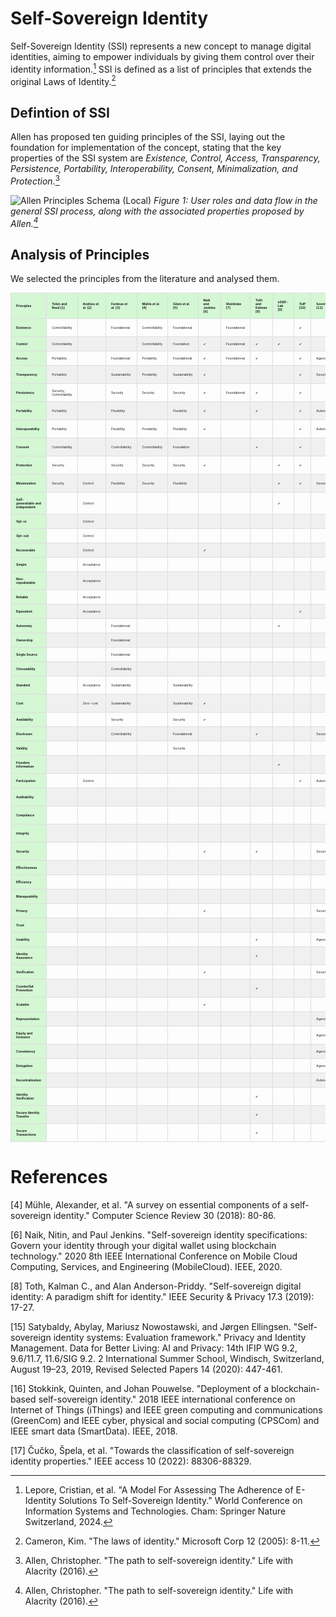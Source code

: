 # Self-Sovereign Identity 

Self-Sovereign Identity (SSI) represents a new concept to manage digital identities, aiming to empower individuals by giving them control over their identity information.[^1] SSI is defined as a list of principles that extends the  original Laws of Identity.[^2]

## Defintion of SSI

Allen has proposed ten guiding principles of the SSI, laying out the foundation for implementation of the concept, stating that the key properties of the SSI system are *Existence, Control, Access, Transparency, Persistence, Portability, Interoperability, Consent, Minimalization, and Protection*.[^3]

![Allen Principles Schema (Local)](Images/Allen_principles/Allen_principles_schema.png)
*Figure 1: User roles and data flow in the general SSI process, along with the associated properties proposed by Allen.[^3]*


## Analysis of Principles

We selected the principles from the literature and analysed them.

<!DOCTYPE html>
<html lang="en">
<head>
    <meta charset="UTF-8">
    <meta name="viewport" content="width=device-width, initial-scale=1.0">
    <title>Tabella SSI</title>
    <style>
        table {
            font-size: 5px;
            border-collapse: collapse;
            width: 100%;
            table-layout: fixed;
        }
        th, td {
            border: 1px solid #ddd;
            padding: 8px;
            text-align: center;
            text-align: left;
            width: 100px;
        }
        th {
            background-color: #d4f7d4;
            font-weight: bold;
        }
        td:first-child, th:first-child {
            position: sticky;
            left: 0;
            background-color: #d4f7d4; /* Verde chiaro per la prima colonna */
            z-index: 1; /* Porta la colonna sopra le altre celle */
        }
        tr:nth-child(even) td:not(:first-child) {
            background-color: #f0f0f0; /* Grigio chiaro */
        }
        tbody tr td:first-child {
            font-weight: bold;
        }
    </style>
</head>
<body>
    <table>
        <thead>
            <tr>
                <th>Principles</th>
                <th>Tobin and Reed [1]</a></th>
                <th>Andrieu et al. [2]</th>
                <th>Ferdous et al. [3]</th>
                <th>Mühle et al. [4]</th>
                <th>Gilani et al. [5]</th>
                <th>Naik and Jenkins [6]</th>
                <th>Sheldrake [7]</th>
                <th>Toth and Kalman [8]</th>
                <th>eSSIF-Lab [9]</th>
                <th>ToIP [10]</th>
                <th>Sovrin [11]</th>
                <th>BkThDVr [12]</th>
                <th>Glöckler et al. [13]</th>
                <th>Pava-Díaz et al. [14]</th>
                <th>Satybaldy et al. [15]</th>
                <th>Stokkink and Pouwelse [16]</th>
                <th>Čučko et al. [17]</th>
                <th>Allen [18]</th>
            </tr>
        </thead>
        <tbody>
            <tr>
                <td>Existence</td>
                <td>Controllability</td>
                <td></td>
                <td>Foundational</td>
                <td>Controllability</td>
                <td>Foundational</td>
                <td></td>
                <td>Foundational</td>
                <td></td>
                <td></td>
                <td>✔</td>
                <td></td>
                <td>Personal Data</td>
                <td></td>
                <td>Controllability</td>
                <td></td>
                <td>✔</td>
                <td>Controllability</td>
                <td>✔</td>
            </tr>
            <tr>
                <td>Control</td>
                <td>Controllability</td>
                <td></td>
                <td></td>
                <td>Controllability</td>
                <td>Foundation</td>
                <td>✔</td>
                <td>Foundational</td>
                <td>✔</td>
                <td>✔</td>
                <td>✔</td>
                <td></td>
                <td>Control</td>
                <td>User</td> 
                <td>Controllability</td>
                <td>✔</td>
                <td>✔</td>
                <td>Controllability</td>
                <td>✔</td>
            </tr>
            <tr>
                <td>Access</td>
                <td>Portability</td>
                <td></td>
                <td>Foundational</td>
                <td>Portability</td>
                <td>Foundational</td>
                <td>✔</td>
                <td>Foundational</td>
                <td>✔</td>
                <td></td>
                <td>✔</td>
                <td>Agency</td>
                <td>Control</td>
                <td></td>
                <td>Portability</td>
                <td></td>
                <td>✔</td>
                <td>Usability</td>
                <td>✔</td>
            </tr>
            <tr>
                <td>Transparency</td>
                <td>Portability</td>
                <td></td>
                <td>Sustainability</td>
                <td>Portability</td>
                <td>Sustainability</td>
                <td>✔</td>
                <td></td>
                <td></td>
                <td></td>
                <td>✔</td>
                <td>Security</td>
                <td>Usability</td>
                <td></td>
                <td>Portability</td>
                <td>✔</td>
                <td>✔</td>
                <td>Adoption Sustainability</td>
                <td>✔</td>
            </tr>
            <tr>
                <td>Persistence</td>
                <td>Security, Controllability</td>
                <td></td>
                <td>Security</td>
                <td>Security</td>
                <td>Security</td>
                <td>✔</td>
                <td>Foundational</td>
                <td>✔</td>
                <td></td>
                <td>✔</td>
                <td></td>
                <td>Personal Data</td>
                <td></td>
                <td>Security</td>
                <td>✔</td>
                <td>✔</td>
                <td>Adoption Sustainability</td>
                <td>✔</td>
            </tr>
            <tr>
                <td>Portability</td>
                <td>Portability</td>
                <td></td>
                <td>Flexibility</td>
                <td></td>
                <td>Flexibility</td>
                <td>✔</td>
                <td></td>
                <td>✔</td>
                <td></td>
                <td>✔</td>
                <td>Autonomy</td>
                <td>Personal Data</td>
                <td>Technology</td>
                <td>Portability</td>
                <td>✔</td>
                <td>✔</td>
                <td>Adoption Sustainability</td>
                <td>✔</td>
            </tr>
            <tr>
                <td>Interoperability</td>
                <td>Portability</td>
                <td></td>
                <td>Flexibility</td>
                <td>Portability</td>
                <td>Flexibility</td>
                <td>✔</td>
                <td></td>
                <td></td>
                <td></td>
                <td>✔</td>
                <td>Autonomy</td>
                <td>Usability</td>
                <td>Technology</td>
                <td>Portability</td>
                <td>✔</td>
                <td>✔</td>
                <td>Adoption Sustainability</td>
                <td>✔</td>
            </tr>
            <tr>
                <td>Consent</td>
                <td>Controllability</td>
                <td></td>
                <td>Controllability</td>
                <td>Controllability</td>
                <td>Foundation</td>
                <td></td>
                <td></td>
                <td>✔</td>
                <td></td>
                <td>✔</td>
                <td></td>
                <td>Personal Data</td>
                <td></td>
                <td>Controllability</td>
                <td>✔</td>
                <td>✔</td>
                <td>Privacy</td>
                <td>✔</td>
            </tr>
            <tr>
                <td>Protection</td>
                <td>Security</td>
                <td></td>
                <td>Security</td>
                <td>Security</td>
                <td>Security</td>
                <td>✔</td>
                <td></td>
                <td></td>
                <td>✔</td>
                <td>✔</td>
                <td></td>
                <td>Personal Data</td>
                <td></td>
                <td>Security</td>
                <td>✔</td>
                <td>✔</td>
                <td>Security</td>
                <td>✔</td>
            </tr>
            <tr>
                <td>Minimization</td>
                <td>Security</td>
                <td>Control</td>
                <td>Flexibility</td>
                <td>Security</td>
                <td>Flexibility</td>
                <td></td>
                <td></td>
                <td></td>
                <td>✔</td>
                <td>✔</td>
                <td>Security</td>
                <td>Personal Data</td>
                <td></td>
                <td>Security</td>
                <td></td>
                <td>✔</td>
                <td>Privacy</td>
                <td>✔</td>
            </tr>
            <tr>
                <td>Self-generatable and independent</td>
                <td></td>
                <td>Control</td>
                <td></td>
                <td></td>
                <td></td>
                <td></td>
                <td></td>
                <td></td>
                <td>✔</td>
                <td></td>
                <td></td>
                <td></td>
                <td></td>
                <td></td>
                <td></td>
                <td></td>
                <td></td>
                <td></td>
            </tr>
            <tr>
                <td>Opt-in</td>
                <td></td>
                <td>Control</td>
                <td></td>
                <td></td>
                <td></td>
                <td></td>
                <td></td>
                <td></td>
                <td></td>
                <td></td>
                <td></td>
                <td></td>
                <td></td>
                <td></td>
                <td></td>
                <td></td>
                <td></td>
                <td></td>
            </tr>
            <tr>
                <td>Opt-out</td>
                <td></td>
                <td>Control</td>
                <td></td>
                <td></td>
                <td></td>
                <td></td>
                <td></td>
                <td></td>
                <td></td>
                <td></td>
                <td></td>
                <td></td>
                <td></td>
                <td></td>
                <td></td>
                <td></td>
                <td></td>
                <td></td>
            </tr>
            <tr>
                <td>Recoverable</td>
                <td></td>
                <td>Control</td>
                <td></td>
                <td></td>
                <td></td>
                <td>✔</td>
                <td></td>
                <td></td>
                <td></td>
                <td></td>
                <td></td>
                <td></td>
                <td></td>
                <td></td>
                <td></td>
                <td></td>
                <td>Usability</td>
                <td></td>
            </tr>
            <tr>
                <td>Simple</td>
                <td></td>
                <td>Acceptance</td>
                <td></td>
                <td></td>
                <td></td>
                <td></td>
                <td></td>
                <td></td>
                <td></td>
                <td></td>
                <td></td>
                <td></td>
                <td>User</td>
                <td></td>
                <td></td>
                <td></td>
                <td></td>
                <td></td>
            </tr>
            <tr>
                <td>Non-repudiatable</td>
                <td></td>
                <td>Acceptance</td>
                <td></td>
                <td></td>
                <td></td>
                <td></td>
                <td></td>
                <td></td>
                <td></td>
                <td></td>
                <td></td>
                <td></td>
                <td></td>
                <td></td>
                <td></td>
                <td></td>
                <td></td>
                <td></td>
            </tr>
            <tr>
                <td>Reliable</td>
                <td></td>
                <td>Acceptance</td>
                <td></td>
                <td></td>
                <td></td>
                <td></td>
                <td></td>
                <td></td>
                <td></td>
                <td></td>
                <td></td>
                <td></td>
                <td></td>
                <td></td>
                <td></td>
                <td></td>
                <td></td>
                <td></td>
            </tr>
            <tr>
                <td>Equivalent</td>
                <td></td>
                <td>Acceptance</td>
                <td></td>
                <td></td>
                <td></td>
                <td></td>
                <td></td>
                <td></td>
                <td></td>
                <td>✔</td>
                <td></td>
                <td></td>
                <td></td>
                <td></td>
                <td></td>
                <td></td>
                <td></td>
                <td></td>
            </tr>
            <tr>
                <td>Autonomy</td>
                <td></td>
                <td></td>
                <td>Foundational</td>
                <td></td>
                <td></td>
                <td></td>
                <td></td>
                <td></td>
                <td>✔</td>
                <td></td>
                <td></td>
                <td></td>
                <td>Operability</td>
                <td></td>
                <td></td>
                <td></td>
                <td>Controllability</td>
                <td></td>
            </tr>
            <tr>
                <td>Ownership</td>
                <td></td>
                <td></td>
                <td>Foundational</td>
                <td></td>
                <td></td>
                <td></td>
                <td></td>
                <td></td>
                <td></td>
                <td></td>
                <td></td>
                <td></td>
                <td></td>
                <td></td>
                <td></td>
                <td></td>
                <td>Controllability</td>
                <td></td>
            </tr>
            <tr>
                <td>Single Source</td>
                <td></td>
                <td></td>
                <td>Foundational</td>
                <td></td>
                <td></td>
                <td></td>
                <td></td>
                <td></td>
                <td></td>
                <td></td>
                <td></td>
                <td></td>
                <td></td>
                <td></td>
                <td></td>
                <td></td>
                <td>Privacy</td>
                <td></td>
            </tr>
            <tr>
                <td>Choosability</td>
                <td></td>
                <td></td>
                <td>Controllability</td>
                <td></td>
                <td></td>
                <td></td>
                <td></td>
                <td></td>
                <td></td>
                <td></td>
                <td></td>
                <td></td>
                <td></td>
                <td></td>
                <td></td>
                <td></td>
                <td></td>
                <td></td>
            </tr>
            <tr>
                <td>Standard</td>
                <td></td>
                <td>Acceptance</td>
                <td>Sustainability</td>
                <td></td>
                <td>Sustainability</td>
                <td></td>
                <td></td>
                <td></td>
                <td></td>
                <td></td>
                <td></td>
                <td></td>
                <td>Technology</td>
                <td></td>
                <td></td>
                <td></td>
                <td>Adoption Sustainability</td>
                <td></td>
            </tr>
            <tr>
                <td>Cost</td>
                <td></td>
                <td>Zero-cost</td>
                <td>Sustainability</td>
                <td></td>
                <td>Sustainability</td>
                <td>✔</td>
                <td></td>
                <td></td>
                <td></td>
                <td></td>
                <td></td>
                <td></td>
                <td>Operability</td>
                <td></td>
                <td></td>
                <td></td>
                <td>Adoption Sustainability</td>
                <td></td>
            </tr>
            <tr>
                <td>Availability</td>
                <td></td>
                <td></td>
                <td>Security</td>
                <td></td>
                <td>Security</td>
                <td>✔</td>
                <td></td>
                <td></td>
                <td></td>
                <td></td>
                <td></td>
                <td></td>
                <td>Operability</td>
                <td></td>
                <td></td>
                <td></td>
                <td></td>
                <td></td>
            </tr>
            <tr>
                <td>Disclosure</td>
                <td></td>
                <td></td>
                <td>Controllability</td>
                <td></td>
                <td>Foundational</td>
                <td></td>
                <td></td>
                <td>✔</td>
                <td></td>
                <td></td>
                <td>Security</td>
                <td></td>
                <td></td>
                <td></td>
                <td></td>
                <td></td>
                <td>Privacy</td>
                <td></td>
            </tr>
            <tr>
                <td>Validity</td>
                <td></td>
                <td></td>
                <td></td>
                <td></td>
                <td>Security</td>
                <td></td>
                <td></td>
                <td></td>
                <td></td>
                <td></td>
                <td></td>
                <td></td>
                <td></td>
                <td></td>
                <td></td>
                <td></td>
                <td></td>
                <td></td>
            </tr>
            <tr>
                <td>Freedom Information</td>
                <td></td>
                <td></td>
                <td></td>
                <td></td>
                <td></td>
                <td></td>
                <td></td>
                <td></td>
                <td>✔</td>
                <td></td>
                <td></td>
                <td></td>
                <td></td>
                <td></td>
                <td></td>
                <td></td>
                <td></td>
                <td></td>
            </tr>
            <tr>
                <td>Participation</td>
                <td></td>
                <td>Control</td>
                <td></td>
                <td></td>
                <td></td>
                <td></td>
                <td></td>
                <td></td>
                <td></td>
                <td>✔</td>
                <td>Autonomy</td>
                <td></td>
                <td></td>
                <td></td>
                <td></td>
                <td></td>
                <td></td>
                <td></td>
            </tr>
            <tr>
                <td>Auditability</td>
                <td></td>
                <td></td>
                <td></td>
                <td></td>
                <td></td>
                <td></td>
                <td></td>
                <td></td>
                <td></td>
                <td></td>
                <td></td>
                <td></td>
                <td>Security<br>Compliance</td>
                <td></td>
                <td></td>
                <td></td>
                <td></td>
                <td></td>
            </tr>
            <tr>
                <td>Compliance</td>
                <td></td>
                <td></td>
                <td></td>
                <td></td>
                <td></td>
                <td></td>
                <td></td>
                <td></td>
                <td></td>
                <td></td>
                <td></td>
                <td></td>
                <td>Security<br>Compliance</td>
                <td></td>
                <td></td>
                <td></td>
                <td>Adoption Sustainability</td>
                <td></td>
            </tr>
            <tr>
                <td>Integrity</td>
                <td></td>
                <td></td>
                <td></td>
                <td></td>
                <td></td>
                <td></td>
                <td></td>
                <td></td>
                <td></td>
                <td></td>
                <td></td>
                <td></td>
                <td>Security<br>Compliance</td>
                <td></td>
                <td></td>
                <td></td>
                <td></td>
                <td></td>
            </tr>
            <tr>
                <td>Security</td>
                <td></td>
                <td></td>
                <td></td>
                <td></td>
                <td></td>
                <td>✔</td>
                <td></td>
                <td>✔</td>
                <td></td>
                <td></td>
                <td>Security</td>
                <td></td>
                <td>Security<br>Compliance</td>
                <td></td>
                <td></td>
                <td></td>
                <td>Secrurity</td>
                <td></td>
            </tr>
            <tr>
                <td>Effectiveness</td>
                <td></td>
                <td></td>
                <td></td>
                <td></td>
                <td></td>
                <td></td>
                <td></td>
                <td></td>
                <td></td>
                <td></td>
                <td></td>
                <td></td>
                <td>Operability</td>
                <td></td>
                <td></td>
                <td></td>
                <td></td>
                <td></td>
            </tr>
            <tr>
                <td>Efficiency</td>
                <td></td>
                <td></td>
                <td></td>
                <td></td>
                <td></td>
                <td></td>
                <td></td>
                <td></td>
                <td></td>
                <td></td>
                <td></td>
                <td></td>
                <td>Operability</td>
                <td></td>
                <td></td>
                <td></td>
                <td></td>
                <td></td>
            </tr>
            <tr>
                <td>Manageability</td>
                <td></td>
                <td></td>
                <td></td>
                <td></td>
                <td></td>
                <td></td>
                <td></td>
                <td></td>
                <td></td>
                <td></td>
                <td></td>
                <td></td>
                <td>Operability</td>
                <td></td>
                <td></td>
                <td></td>
                <td></td>
                <td></td>
            </tr>
            <tr>
                <td>Privacy</td>
                <td></td>
                <td></td>
                <td></td>
                <td></td>
                <td></td>
                <td>✔</td>
                <td></td>
                <td></td>
                <td></td>
                <td></td>
                <td>Security</td>
                <td></td>
                <td>User</td>
                <td></td>
                <td>✔</td>
                <td></td>
                <td>Privacy</td>
                <td></td>
            </tr>
            <tr>
                <td>Trust</td>
                <td></td>
                <td></td>
                <td></td>
                <td></td>
                <td></td>
                <td></td>
                <td></td>
                <td></td>
                <td></td>
                <td></td>
                <td></td>
                <td></td>
                <td>User</td>
                <td></td>
                <td>✔</td>
                <td></td>
                <td></td>
                <td></td>
            </tr>
            <tr>
                <td>Usability</td>
                <td></td>
                <td></td>
                <td></td>
                <td></td>
                <td></td>
                <td></td>
                <td></td>
                <td>✔</td>
                <td></td>
                <td></td>
                <td>Agency</td>
                <td></td>
                <td></td>
                <td></td>
                <td>✔</td>
                <td></td>
                <td></td>
                <td></td>
            </tr>
            <tr>
                <td>Identity Assurance</td>
                <td></td>
                <td></td>
                <td></td>
                <td></td>
                <td></td>
                <td></td>
                <td></td>
                <td>✔</td>
                <td></td>
                <td></td>
                <td></td>
                <td></td>
                <td></td>
                <td></td>
                <td></td>
                <td></td>
                <td></td>
                <td></td>
            </tr>
            <tr>
                <td>Verification</td>
                <td></td>
                <td></td>
                <td></td>
                <td></td>
                <td></td>
                <td>✔</td>
                <td></td>
                <td></td>
                <td></td>
                <td></td>
                <td>Security</td>
                <td></td>
                <td></td>
                <td></td>
                <td></td>
                <td>✔</td>
                <td>Security</td>
                <td></td>
            </tr>
            <tr>
                <td>Counterfait Prevention</td>
                <td></td>
                <td></td>
                <td></td>
                <td></td>
                <td></td>
                <td></td>
                <td></td>
                <td>✔</td>
                <td></td>
                <td></td>
                <td></td>
                <td></td>
                <td></td>
                <td></td>
                <td></td>
                <td></td>
                <td></td>
                <td></td>
            </tr>
            <tr>
                <td>Scalable</td>
                <td></td>
                <td></td>
                <td></td>
                <td></td>
                <td></td>
                <td>✔</td>
                <td></td>
                <td></td>
                <td></td>
                <td></td>
                <td></td>
                <td></td>
                <td>Operability</td>
                <td></td>
                <td>✔</td>
                <td></td>
                <td></td>
                <td></td>
            </tr>
            <tr>
                <td>Representation</td>
                <td></td>
                <td></td>
                <td></td>
                <td></td>
                <td></td>
                <td></td>
                <td></td>
                <td></td>
                <td></td>
                <td></td>
                <td>Agency</td>
                <td></td>
                <td></td>
                <td></td>
                <td></td>
                <td></td>
                <td></td>
                <td></td>
            </tr>
            <tr>
                <td>Equity and Inclusion</td>
                <td></td>
                <td></td>
                <td></td>
                <td></td>
                <td></td>
                <td></td>
                <td></td>
                <td></td>
                <td></td>
                <td></td>
                <td>Agency</td>
                <td></td>
                <td></td>
                <td></td>
                <td></td>
                <td></td>
                <td></td>
                <td></td>
            </tr>
            <tr>
                <td>Consistency</td>
                <td></td>
                <td></td>
                <td></td>
                <td></td>
                <td></td>
                <td></td>
                <td></td>
                <td></td>
                <td></td>
                <td></td>
                <td>Agency</td>
                <td></td>
                <td></td>
                <td></td>
                <td></td>
                <td></td>
                <td></td>
                <td></td>
            </tr>
            <tr>
                <td>Delegation</td>
                <td></td>
                <td></td>
                <td></td>
                <td></td>
                <td></td>
                <td></td>
                <td></td>
                <td></td>
                <td></td>
                <td></td>
                <td>Agency</td>
                <td></td>
                <td></td>
                <td></td>
                <td></td>
                <td></td>
                <td></td>
                <td></td>
            </tr>
            <tr>
                <td>Decentralization</td>
                <td></td>
                <td></td>
                <td></td>
                <td></td>
                <td></td>
                <td></td>
                <td></td>
                <td></td>
                <td></td>
                <td></td>
                <td>Autonomy</td>
                <td></td>
                <td></td>
                <td></td>
                <td></td>
                <td></td>
                <td></td>
                <td></td>
            </tr>
            <tr>
                <td>Identity Verification</td>
                <td></td>
                <td></td>
                <td></td>
                <td></td>
                <td></td>
                <td></td>
                <td></td>
                <td>✔</td>
                <td></td>
                <td></td>
                <td></td>
                <td></td>
                <td></td>
                <td></td>
                <td></td>
                <td></td>
                <td></td>
                <td></td>
            </tr>
            <tr>
                <td>Secure Identity Transfer</td>
                <td></td>
                <td></td>
                <td></td>
                <td></td>
                <td></td>
                <td></td>
                <td></td>
                <td>✔</td>
                <td></td>
                <td></td>
                <td></td>
                <td></td>
                <td></td>
                <td></td>
                <td></td>
                <td></td>
                <td></td>
                <td></td>
            </tr>
            <tr>
                <td>Secure Transactions</td>
                <td></td>
                <td></td>
                <td></td>
                <td></td>
                <td></td>
                <td></td>
                <td></td>
                <td>✔</td>
                <td></td>
                <td></td>
                <td></td>
                <td></td>
                <td></td>
                <td></td>
                <td></td>
                <td></td>
                <td></td>
                <td></td>
            </tr>
        </tbody>
    </table>
</body>
</html>

# References

[^1]: Lepore, Cristian, et al. "A Model For Assessing The Adherence of E-Identity Solutions To Self-Sovereign Identity." World Conference on Information Systems and Technologies. Cham: Springer Nature Switzerland, 2024.

[^2]: Cameron, Kim. "The laws of identity." Microsoft Corp 12 (2005): 8-11.

[^3]: Allen, Christopher. "The path to self-sovereign identity." Life with Alacrity (2016).

[4] Mühle, Alexander, et al. "A survey on essential components of a self-sovereign identity." Computer Science Review 30 (2018): 80-86.

[6] Naik, Nitin, and Paul Jenkins. "Self-sovereign identity specifications: Govern your identity through your digital wallet using blockchain technology." 2020 8th IEEE International Conference on Mobile Cloud Computing, Services, and Engineering (MobileCloud). IEEE, 2020.

[8] Toth, Kalman C., and Alan Anderson-Priddy. "Self-sovereign digital identity: A paradigm shift for identity." IEEE Security & Privacy 17.3 (2019): 17-27.

[15] Satybaldy, Abylay, Mariusz Nowostawski, and Jørgen Ellingsen. "Self-sovereign identity systems: Evaluation framework." Privacy and Identity Management. Data for Better Living: AI and Privacy: 14th IFIP WG 9.2, 9.6/11.7, 11.6/SIG 9.2. 2 International Summer School, Windisch, Switzerland, August 19–23, 2019, Revised Selected Papers 14 (2020): 447-461.

[16] Stokkink, Quinten, and Johan Pouwelse. "Deployment of a blockchain-based self-sovereign identity." 2018 IEEE international conference on Internet of Things (iThings) and IEEE green computing and communications (GreenCom) and IEEE cyber, physical and social computing (CPSCom) and IEEE smart data (SmartData). IEEE, 2018.

[17] Čučko, Špela, et al. "Towards the classification of self-sovereign identity properties." IEEE access 10 (2022): 88306-88329.
